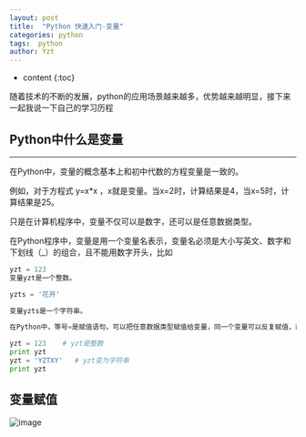 ```yaml
---
layout: post
title:  "Python 快速入门-变量"
categories: python
tags:  python
author: Yzt
---
```


* content
{:toc}

随着技术的不断的发展，python的应用场景越来越多，优势越来越明显，接下来一起我说一下自己的学习历程

## Python中什么是变量

---

在Python中，变量的概念基本上和初中代数的方程变量是一致的。

例如，对于方程式 y=x*x ，x就是变量。当x=2时，计算结果是4，当x=5时，计算结果是25。

只是在计算机程序中，变量不仅可以是数字，还可以是任意数据类型。

在Python程序中，变量是用一个变量名表示，变量名必须是大小写英文、数字和下划线（_）的组合，且不能用数字开头，比如

```python
yzt = 123
变量yzt是一个整数。

yzts = '花开'

变量yzts是一个字符串。

在Python中，等号=是赋值语句，可以把任意数据类型赋值给变量，同一个变量可以反复赋值，而且可以是不同类型的变量，例如：

yzt = 123    # yzt是整数
print yzt
yzt = 'YZTXY'   # yzt变为字符串
print yzt
```











## 变量赋值

![image](https://buqiucdn.github.io/upload/intv1.png)








